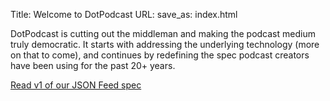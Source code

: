 Title: Welcome to DotPodcast
URL:
save_as: index.html


DotPodcast is cutting out the middleman and making the podcast medium
truly democratic. It starts with addressing the underlying technology
(more on that to come), and continues by redefining the spec podcast
creators have been using for the past 20+ years.

[Read v1 of our JSON Feed spec](spec-v1)

